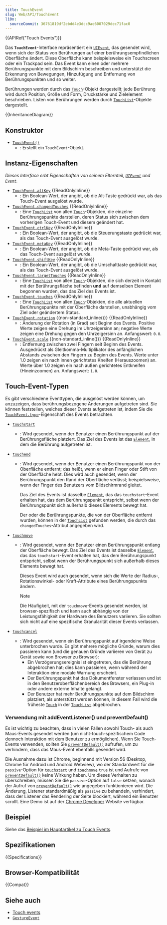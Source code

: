 ```yaml
---
title: TouchEvent
slug: Web/API/TouchEvent
l10n:
  sourceCommit: 36761819df2ebdd4e3dcc9ae6007029dec71fac0
---
```


{{APIRef("Touch Events")}}

Das **`TouchEvent`**-Interface repräsentiert ein [`UIEvent`](/de/docs/Web/API/UIEvent), das gesendet wird, wenn sich der Status von Berührungen auf einer berührungsempfindlichen Oberfläche ändert. Diese Oberfläche kann beispielsweise ein Touchscreen oder ein Trackpad sein. Das Event kann einen oder mehrere Berührungspunkte mit dem Bildschirm beschreiben und unterstützt die Erkennung von Bewegungen, Hinzufügung und Entfernung von Berührungspunkten und so weiter.

Berührungen werden durch das [`Touch`](/de/docs/Web/API/Touch)-Objekt dargestellt; jede Berührung wird durch Position, Größe und Form, Druckstärke und Zielelement beschrieben. Listen von Berührungen werden durch [`TouchList`](/de/docs/Web/API/TouchList)-Objekte dargestellt.

{{InheritanceDiagram}}

## Konstruktor

- [`TouchEvent()`](/de/docs/Web/API/TouchEvent/TouchEvent)
  - : Erstellt ein `TouchEvent`-Objekt.

## Instanz-Eigenschaften

_Dieses Interface erbt Eigenschaften von seinem Elternteil, [`UIEvent`](/de/docs/Web/API/UIEvent) und [`Event`](/de/docs/Web/API/Event)._

- [`TouchEvent.altKey`](/de/docs/Web/API/TouchEvent/altKey) {{ReadOnlyInline}}
  - : Ein Boolean-Wert, der angibt, ob die Alt-Taste gedrückt war, als das Touch-Event ausgelöst wurde.
- [`TouchEvent.changedTouches`](/de/docs/Web/API/TouchEvent/changedTouches) {{ReadOnlyInline}}
  - : Eine [`TouchList`](/de/docs/Web/API/TouchList) von allen [`Touch`](/de/docs/Web/API/Touch)-Objekten, die einzelne Berührungspunkte darstellen, deren Status sich zwischen dem vorherigen Touch-Event und diesem geändert hat.
- [`TouchEvent.ctrlKey`](/de/docs/Web/API/TouchEvent/ctrlKey) {{ReadOnlyInline}}
  - : Ein Boolean-Wert, der angibt, ob die Steuerungstaste gedrückt war, als das Touch-Event ausgelöst wurde.
- [`TouchEvent.metaKey`](/de/docs/Web/API/TouchEvent/metaKey) {{ReadOnlyInline}}
  - : Ein Boolean-Wert, der angibt, ob die Meta-Taste gedrückt war, als das Touch-Event ausgelöst wurde.
- [`TouchEvent.shiftKey`](/de/docs/Web/API/TouchEvent/shiftKey) {{ReadOnlyInline}}
  - : Ein Boolean-Wert, der angibt, ob die Umschalttaste gedrückt war, als das Touch-Event ausgelöst wurde.
- [`TouchEvent.targetTouches`](/de/docs/Web/API/TouchEvent/targetTouches) {{ReadOnlyInline}}
  - : Eine [`TouchList`](/de/docs/Web/API/TouchList) von allen [`Touch`](/de/docs/Web/API/Touch)-Objekten, die sich derzeit in Kontakt mit der Berührungsfläche befinden **und** auf demselben Element begonnen wurden, das das Ziel des Events ist.
- [`TouchEvent.touches`](/de/docs/Web/API/TouchEvent/touches) {{ReadOnlyInline}}
  - : Eine [`TouchList`](/de/docs/Web/API/TouchList) von allen [`Touch`](/de/docs/Web/API/Touch)-Objekten, die alle aktuellen Berührungspunkte mit der Oberfläche darstellen, unabhängig vom Ziel oder geändertem Status.
- [`TouchEvent.rotation`](/de/docs/Web/API/TouchEvent/rotation) {{non-standard_inline()}} {{ReadOnlyInline}}
  - : Änderung der Rotation (in Grad) seit Beginn des Events. Positive Werte zeigen eine Drehung im Uhrzeigersinn an; negative Werte zeigen eine Drehung gegen den Uhrzeigersinn an. Anfangswert: `0.0`.
- [`TouchEvent.scale`](/de/docs/Web/API/TouchEvent/scale) {{non-standard_inline()}} {{ReadOnlyInline}}
  - : Entfernung zwischen zwei Fingern seit Beginn des Events. Ausgedrückt als Gleitkomma-Multiplikator des anfänglichen Abstands zwischen den Fingern zu Beginn des Events. Werte unter 1.0 zeigen ein nach innen gerichtetes Kneifen (Herauszoomen) an. Werte über 1.0 zeigen ein nach außen gerichtetes Entkneifen (Hineinzoomen) an. Anfangswert: `1.0`.

## Touch-Event-Typen

Es gibt verschiedene Eventtypen, die ausgelöst werden können, um anzuzeigen, dass berührungsbezogene Änderungen aufgetreten sind. Sie können feststellen, welches dieser Events aufgetreten ist, indem Sie die [`TouchEvent.type`](/de/docs/Web/API/Event/type)-Eigenschaft des Events betrachten.

- [`touchstart`](/de/docs/Web/API/Element/touchstart_event)
  - : Wird gesendet, wenn der Benutzer einen Berührungspunkt auf der Berührungsfläche platziert. Das Ziel des Events ist das [`Element`](/de/docs/Web/API/Element), in dem die Berührung aufgetreten ist.
- [`touchend`](/de/docs/Web/API/Element/touchend_event)
  - : Wird gesendet, wenn der Benutzer einen Berührungspunkt von der Oberfläche entfernt; das heißt, wenn er einen Finger oder Stift von der Oberfläche hebt. Dies wird auch gesendet, wenn der Berührungspunkt den Rand der Oberfläche verlässt; beispielsweise, wenn der Finger des Benutzers vom Bildschirmrand gleitet.

    Das Ziel des Events ist dasselbe [`Element`](/de/docs/Web/API/Element), das das `touchstart`-Event erhalten hat, das dem Berührungspunkt entspricht, selbst wenn der Berührungspunkt sich außerhalb dieses Elements bewegt hat.

    Der oder die Berührungspunkte, die von der Oberfläche entfernt wurden, können in der [`TouchList`](/de/docs/Web/API/TouchList) gefunden werden, die durch das `changedTouches`-Attribut angegeben wird.

- [`touchmove`](/de/docs/Web/API/Element/touchmove_event)
  - : Wird gesendet, wenn der Benutzer einen Berührungspunkt entlang der Oberfläche bewegt. Das Ziel des Events ist dasselbe [`Element`](/de/docs/Web/API/Element), das das `touchstart`-Event erhalten hat, das dem Berührungspunkt entspricht, selbst wenn der Berührungspunkt sich außerhalb dieses Elements bewegt hat.

    Dieses Event wird auch gesendet, wenn sich die Werte der Radius-, Rotationswinkel- oder Kraft-Attribute eines Berührungspunkts ändern.

    > [!NOTE]
    > Die Häufigkeit, mit der `touchmove`-Events gesendet werden, ist browser-spezifisch und kann auch abhängig von der Leistungsfähigkeit der Hardware des Benutzers variieren. Sie sollten sich nicht auf eine spezifische Granularität dieser Events verlassen.

- [`touchcancel`](/de/docs/Web/API/Element/touchcancel_event)
  - : Wird gesendet, wenn ein Berührungspunkt auf irgendeine Weise unterbrochen wurde. Es gibt mehrere mögliche Gründe, warum dies passieren kann (und die genauen Gründe variieren von Gerät zu Gerät sowie von Browser zu Browser):
    - Ein Verzögerungsereignis ist eingetreten, das die Berührung abgebrochen hat; dies kann passieren, wenn während der Interaktion eine modale Warnung erscheint.
    - Der Berührungspunkt hat das Dokumentfenster verlassen und ist in den Benutzeroberflächenbereich des Browsers, ein Plug-in oder andere externe Inhalte gelangt.
    - Der Benutzer hat mehr Berührungspunkte auf dem Bildschirm platziert, als unterstützt werden können, in diesem Fall wird die früheste [`Touch`](/de/docs/Web/API/Touch) in der [`TouchList`](/de/docs/Web/API/TouchList) abgebrochen.

### Verwendung mit addEventListener() und preventDefault()

Es ist wichtig zu beachten, dass in vielen Fällen sowohl Touch- als auch Maus-Events gesendet werden (um nicht-touch-spezifischem Code dennoch Interaktion mit dem Benutzer zu ermöglichen). Wenn Sie Touch-Events verwenden, sollten Sie [`preventDefault()`](/de/docs/Web/API/Event/preventDefault) aufrufen, um zu verhindern, dass das Maus-Event ebenfalls gesendet wird.

Die Ausnahme dazu ist Chrome, beginnend mit Version 56 (Desktop, Chrome für Android und Android Webview), wo der Standardwert für die `passive`-Option für [`touchstart`](/de/docs/Web/API/Element/touchstart_event) und [`touchmove`](/de/docs/Web/API/Element/touchmove_event) `true` ist und Aufrufe von [`preventDefault()`](/de/docs/Web/API/Event/preventDefault) keine Wirkung haben. Um dieses Verhalten zu überschreiben, müssen Sie die `passive`-Option auf `false` setzen, wonach der Aufruf von [`preventDefault()`](/de/docs/Web/API/Event/preventDefault) wie angegeben funktionieren wird. Die Änderung, Listener standardmäßig als `passive` zu behandeln, verhindert, dass der Listener das Rendering der Seite blockiert, während ein Benutzer scrollt. Eine Demo ist auf der [Chrome Developer](https://developer.chrome.com/blog/passive-event-listeners/) Website verfügbar.

## Beispiel

Siehe das [Beispiel im Hauptartikel zu Touch Events](/de/docs/Web/API/Touch_events#examples).

## Spezifikationen

{{Specifications}}

## Browser-Kompatibilität

{{Compat}}

## Siehe auch

- [Touch events](/de/docs/Web/API/Touch_events)
- [`GestureEvent`](/de/docs/Web/API/GestureEvent)
